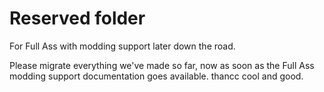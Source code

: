 # Reserved folder
For Full Ass with modding support later down the road.

Please migrate everything we've made so far, now as soon as the Full Ass modding support documentation goes available. thancc cool and good.